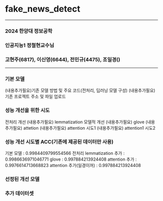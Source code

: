 # fake_news_detect
---------------------------------------
### 2024 한양대 정보공학
### 인공지능1 정철현교수님 
### 고현주(6817), 이신영(6644), 전민규(4475), 조일경()

---------------------------------------

### 기본 모델 
(내용추가필요)기존 모델 방법 및 주요 코드(전처리, 딥러닝 모델 구성)
(내용추가필요)기존 프로젝트 주소 및 파일 업로드

### 성능 개선을 위한 시도 
전처리 개선
(내용추가필요) lemmatization
모델적 개선
(내용추가필요) glove
(내용추가필요) attetion 
(내용추가필요) attention 시도1
(내용추가필요) attention1 시도2

### 성능 개선 시도별 ACC(기존에 제공된 데이터만 사용)
기본 모델 : 0.9984409799554566
전처리 lemmatization 추가 : 0.9986636971046771
glove : 0.997884213924408
attention 추가 : 0.9976614713668823
attention 추가(일경이꺼) : 0.997884213924408

### 선정된 개선 모델 



### 추가 데이터셋 

